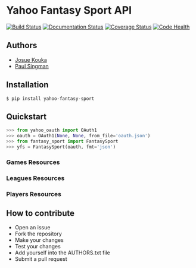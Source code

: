 # Yahoo Fantasy Sport API

[![Build Status](https://travis-ci.org/josuebrunel/yahoo-fantasy-sport.svg?branch=master)](https://travis-ci.org/josuebrunel/yahoo-fantasy-sport) 
[![Documentation Status](https://readthedocs.org/projects/yahoo-fantasy-sport/badge/?version=latest)](https://readthedocs.org/projects/yahoo-fantasy-sport/?badge=latest)
[![Coverage Status](https://coveralls.io/repos/josuebrunel/yahoo-fantasy-sport/badge.svg?branch=master)](https://coveralls.io/r/josuebrunel/yahoo-fantasy-sport?branch=master)
[![Code Health](https://landscape.io/github/josuebrunel/yahoo-fantasy-sport/master/landscape.svg?style=flat)](https://landscape.io/github/josuebrunel/yahoo-fantasy-sport/master)

## Authors

* [Josue Kouka](https://github.com/josuebrunel)
* [Paul Singman](https://github.com/unpairestgood)

## Installation

```shell
$ pip install yahoo-fantasy-sport
```

## Quickstart

```python
>>> from yahoo_oauth import OAuth1
>>> oauth = OAuth1(None, None, from_file='oauth.json')
>>> from fantasy_sport import FantasySport
>>> yfs = FantasySport(oauth, fmt='json')
```

### Games Resources

### Leagues Resources

### Players Resources

## How to contribute

- Open an issue
- Fork the repository
- Make your changes
- Test your changes 
- Add yourself into the AUTHORS.txt file
- Submit a pull request
